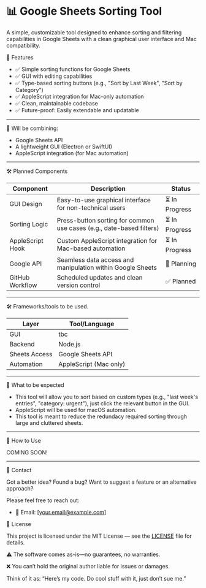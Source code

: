 # 📊 Google Sheets Sorting Tool

A simple, customizable tool designed to enhance sorting and filtering capabilities in Google Sheets with a clean graphical user interface and Mac compatibility.

🚀 Features

- ✅ Simple sorting functions for Google Sheets
- ✅ GUI with editing capabilities
- ✅ Type-based sorting buttons (e.g., "Sort by Last Week", "Sort by Category")
- ✅ AppleScript integration for Mac-only automation
- ✅ Clean, maintainable codebase
- ✅ Future-proof: Easily extendable and updatable

---

🔗 Will be combining:
- Google Sheets API
- A lightweight GUI (Electron or SwiftUI)
- AppleScript integration (for Mac automation)

---

🛠️ Planned Components

| Component        | Description                                                               | Status          |
|------------------|---------------------------------------------------------------------------| ----------------|
| GUI Design       | Easy-to-use graphical interface for non-technical users                   | ⏳ In Progress |
| Sorting Logic    | Press-button sorting for common use cases (e.g., date-based filters)      | ⏳ In Progress |
| AppleScript Hook | Custom AppleScript integration for Mac-based automation                   | ⏳ In Progress |
| Google API       | Seamless data access and manipulation within Google Sheets                | 🧪 Planning    |
| GitHub Workflow  | Scheduled updates and clean version control                               | ✅ Planned     |

---

🛠 Frameworks/tools to be used.

| Layer        | Tool/Language               |
|--------------|-----------------------------|
| GUI          | tbc                         |
| Backend      | Node.js                     |
| Sheets Access| Google Sheets API           |
| Automation   | AppleScript (Mac only)      |

---

🧠 What to be expected

- This tool will allow you to sort based on custom types (e.g., "last week's entries", "category: urgent"), just click the relevant button in the GUI.
- AppleScript will be used for macOS automation.
- This tool is meant to reduce the redundacy required sorting through large and cluttered sheets.

---

📂 How to Use

COMING SOON!

---

💬 Contact

Got a better idea? Found a bug? Want to suggest a feature or an alternative approach?

Please feel free to reach out:

- 📧 Email: [your.email@example.com]

📄 License

This project is licensed under the MIT License — see the [LICENSE](LICENSE) file for details.

⚠️ The software comes as-is—no guarantees, no warranties.

❌ You can’t hold the original author liable for issues or damages.

Think of it as: “Here’s my code. Do cool stuff with it, just don’t sue me.”
